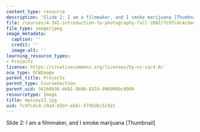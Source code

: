 ```yaml
---
content_type: resource
description: 'Slide 2: I am a filmmaker, and I smoke marijuana [Thumbnail]'
file: /courses/4-341-introduction-to-photography-fall-2002/7c97cdc4c9adb5bfeb5c57d5d6c5c921_massey12.jpg
file_type: image/jpeg
image_metadata:
  caption: ''
  credit: ''
  image-alt: ''
learning_resource_types:
- Projects
license: https://creativecommons.org/licenses/by-nc-sa/4.0/
ocw_type: OCWImage
parent_title: Projects
parent_type: CourseSection
parent_uid: 34260936-dd81-9b86-831b-996996bc9909
resourcetype: Image
title: massey12.jpg
uid: 7c97cdc4-c9ad-b5bf-eb5c-57d5d6c5c921
---
```

Slide 2: I am a filmmaker, and I smoke marijuana [Thumbnail]